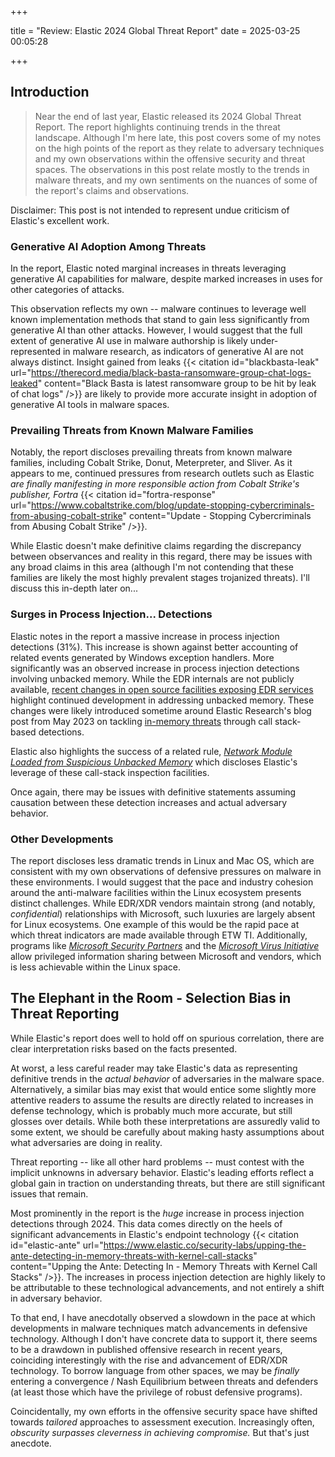 +++

title = "Review: Elastic 2024 Global Threat Report"
date = 2025-03-25 00:05:28

+++

## Introduction

> Near the end of last year, Elastic released its 2024 Global Threat Report. The report highlights continuing trends in the threat landscape. Although I'm here late, this post covers some of my notes on the high points of the report as they relate to adversary techniques and my own observations within the offensive security and threat spaces. The observations in this post relate mostly to the trends in malware threats, and my own sentiments on the nuances of some of the report's claims and observations. 

Disclaimer: This post is not intended to represent undue criticism of Elastic's excellent work.

### Generative AI Adoption Among Threats

In the report, Elastic noted marginal increases in threats leveraging generative AI capabilities for malware, despite marked increases in uses for other categories of attacks.

This observation reflects my own -- malware continues to leverage well known implementation methods that stand to gain less significantly from generative AI than other attacks. However, I would suggest that the full extent of generative AI use in malware authorship is likely under-represented in malware research, as indicators of generative AI are not always distinct. Insight gained from leaks {{< citation id="blackbasta-leak" url="https://therecord.media/black-basta-ransomware-group-chat-logs-leaked" content="Black Basta is latest ransomware group to be hit by leak of chat logs" />}} are likely to provide more accurate insight in adoption of generative AI tools in malware spaces.

### Prevailing Threats from Known Malware Families

Notably, the report discloses prevailing threats from known malware families, including Cobalt Strike, Donut, Meterpreter, and Sliver. As it appears to me, continued pressures from research outlets such as Elastic *are finally manifesting in more responsible action from Cobalt Strike's publisher, Fortra* {{< citation id="fortra-response" url="https://www.cobaltstrike.com/blog/update-stopping-cybercriminals-from-abusing-cobalt-strike" content="Update - Stopping Cybercriminals from Abusing Cobalt Strike" />}}.

While Elastic doesn't make definitive claims regarding the discrepancy between observances and reality in this regard, there may be issues with any broad claims in this area (although I'm not contending that these families are likely the most highly prevalent stages trojanized threats). I'll discuss this in-depth later on...


### Surges in Process Injection... Detections

Elastic notes in the report a massive increase in process injection detections (31%). This increase is shown against better accounting of related events generated by Windows exception handlers. More significantly was an observed increase in process injection detections involving unbacked memory. While the EDR internals are not publicly available, [recent changes in open source facilities exposing EDR services](https://github.com/elastic/endpoint-package/pull/591) highlight continued development in addressing unbacked memory. These changes were likely introduced sometime around Elastic Research's blog post from May 2023 on tackling [in-memory threats](https://www.elastic.co/security-labs/upping-the-ante-detecting-in-memory-threats-with-kernel-call-stacks) through call stack-based detections.

Elastic also highlights the success of a related rule, [*Network Module Loaded from Suspicious Unbacked Memory*](https://github.com/elastic/protections-artifacts/blob/prod_1_0_64/behavior/rules/defense_evasion_network_module_loaded_from_suspicious_unbacked_memory.toml) which discloses Elastic's leverage of these call-stack inspection facilities.

Once again, there may be issues with definitive statements assuming causation between these detection increases and actual adversary behavior.

### Other Developments

The report discloses less dramatic trends in Linux and Mac OS, which are consistent with my own observations of defensive pressures on malware in these environments. I would suggest that the pace and industry cohesion around the anti-malware facilities within the Linux ecosystem presents distinct challenges. While EDR/XDR vendors maintain strong (and notably, *confidential*) relationships with Microsoft, such luxuries are largely absent for Linux ecosystems. One example of this would be the rapid pace at which threat indicators are made available through ETW TI. Additionally, programs like [*Microsoft Security Partners*](https://www.microsoft.com/en-us/security/business/partnerships) and the [*Microsoft Virus Initiative*](https://learn.microsoft.com/en-us/unified-secops-platform/virus-initiative-criteria) allow privileged information sharing between Microsoft and vendors, which is less achievable within the Linux space.

## The Elephant in the Room - Selection Bias in Threat Reporting

While Elastic's report does well to hold off on spurious correlation, there are clear interpretation risks based on the facts presented. 

At worst, a less careful reader may take Elastic's data as representing definitive trends in the *actual behavior* of adversaries in the malware space. Alternatively, a similar bias may exist that would entice some slightly more attentive readers to assume the results are directly related to increases in defense technology, which is probably much more accurate, but still glosses over details. While both these interpretations are assuredly valid to some extent, we should be carefully about making hasty assumptions about what adversaries are doing in reality.

Threat reporting -- like all other hard problems -- must contest with the implicit unknowns in adversary behavior. Elastic's leading efforts reflect a global gain in traction on understanding threats, but there are still significant issues that remain.

Most prominently in the report is the *huge* increase in process injection detections through 2024. This data comes directly on the heels of significant advancements in Elastic's endpoint technology {{< citation id="elastic-ante" url="https://www.elastic.co/security-labs/upping-the-ante-detecting-in-memory-threats-with-kernel-call-stacks" content="Upping the Ante: Detecting In - Memory Threats with Kernel Call Stacks" />}}. The increases in process injection detection are highly likely to be attributable to these technological advancements, and not entirely a shift in adversary behavior.

To that end, I have anecdotally observed a slowdown in the pace at which developments in malware techniques match advancements in defensive technology. Although I don't have concrete data to support it, there seems to be a drawdown in published offensive research in recent years, coinciding interestingly with the rise and advancement of EDR/XDR technology. To borrow language from other spaces, we may be *finally* entering a convergence / Nash Equilibrium between threats and defenders (at least those which have the privilege of robust defensive programs). 

Coincidentally, my own efforts in the offensive security space have shifted towards *tailored* approaches to assessment execution. Increasingly often, *obscurity surpasses cleverness in achieving compromise.* But that's just anecdote.